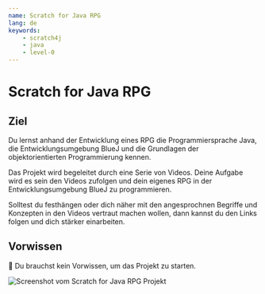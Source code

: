 ```yaml
---
name: Scratch for Java RPG
lang: de
keywords: 
    - scratch4j
    - java
    - level-0
---
```


# Scratch for Java RPG

## Ziel

Du lernst anhand der Entwicklung eines RPG die Programmiersprache Java, die Entwicklungsumgebung BlueJ und die Grundlagen der objektorientierten Programmierung kennen.

Das Projekt wird begeleitet durch eine Serie von Videos. Deine Aufgabe wird es sein den Videos zufolgen und dein eigenes RPG in der Entwicklungsumgebung BlueJ zu programmieren.

Solltest du festhängen oder dich näher mit den angesprochnen Begriffe und Konzepten in den Videos vertraut machen wollen, dann kannst du den Links folgen und dich stärker einarbeiten.

## Vorwissen

🥳 Du brauchst kein Vorwissen, um das Projekt zu starten.

![Screenshot vom Scratch for Java RPG Projekt](/images/scratch-for-java-rpg.png "Screenshot des Scratch for Java RPG Projektes")